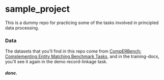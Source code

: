 # sample_project
This is a dummy repo for practicing some of the tasks involved in principled data processing.

### Data
The datasets that you'll find in this repo come from [CompERBench: Complementing Entity Matching Benchmark Tasks](http://data.dws.informatik.uni-mannheim.de/benchmarkmatchingtasks/), and in the training-docs, you'll see it again in the demo record-linkage task. 

##### done.
